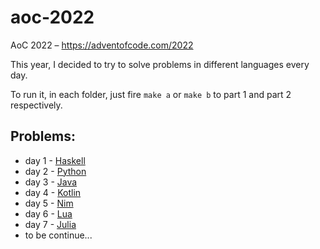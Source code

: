 # aoc-2022

AoC 2022 – https://adventofcode.com/2022

This year, I decided to try to solve problems in different languages every day.

To run it, in each folder, just fire `make a` or `make b` to part 1 and part 2 respectively.

## Problems:

-   day 1 - [Haskell](day_1/)
-   day 2 - [Python](day_2/)
-   day 3 - [Java](day_3/)
-   day 4 - [Kotlin](day_4/)
-   day 5 - [Nim](day_5/)
-   day 6 - [Lua](day_6/)
-   day 7 - [Julia](day_7)
-   to be continue...
